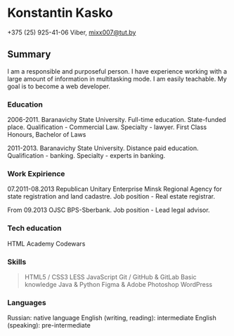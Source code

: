 # **Konstantin Kasko**
+375 (25) 925-41-06 Viber, mixx007@tut.by

## Summary

I am a responsible and purposeful person. I have experience working with a large amount of information in multitasking mode. I am easily teachable.
My goal is to become a web developer.

### Education
2006-2011. Baranavichy State University. Full-time education. State-funded place. Qualification - Commercial Law. Specialty - lawyer.
First Class Honours, Bachelor of Laws

2011-2013. Baranavichy State University. Distance paid education. Qualification - banking. Specialty - experts in banking.

### Work Expirience 
07.2011-08.2013 Republican Unitary Enterprise Minsk Regional Agency for state registration and land cadastre.
Job position - Real estate registrar.

From 09.2013 OJSC BPS-Sberbank.
Job position - Lead legal advisor.    

### Tech education 
HTML Academy
Codewars

### Skills
> HTML5 / CSS3
> LESS
> JavaScript
> Git / GitHub & GitLab
> Basic knowledge Java & Python
> Figma & Adobe Photoshop
> WordPress

### Languages ###
Russian: native language
English (writing, reading): intermediate
English (speaking): pre-intermediate



